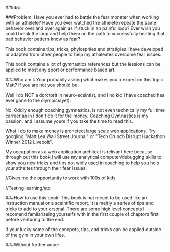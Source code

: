 ##Intro:

###Problem:
Have you ever had to battle the fear monster when working with an athelete? Have you ever watched the athelete repeate the same behavior over and over again as if stuck in an painful loop? Ever wish you could break the loop and help them on the path to successfully beating that bad behavior pattern know as fear?

This book contains tips, tricks, phylosphies and stratigies I have developed or adapted from other people to help my athaleates overcome fear issues. 

This book contains a lot of gymnastics references but the lessions can be applied to most any sport or performance based art.

###Who am I:
Your probablly asking what makes you a expert on this topic Matt? If you are not you should be. 

Well I do NOT a dorctorit in neuro-sceintist, and I no kid I have coached has ever gone to the olympics(yet).

No. Oddly enough coaching gymnastics, is not even technically my full time carreer as in I don't do it for the money. Coaching Gymnastics is my passion, and I assume yours if you take the time to read this.

What I do to make money is archetect large scale web applications. Try googling "Matt Lea Wall Street Journal" or "Tech Crunch Disrupt Hackathon Winner 2012 Livebolt".

My occupation as a web application architect is relivant here because through out this book I will use my analytical computer/debugging skills to show you new tricks and tips not widly used in coaching to help you help your atheltes through their fear issues.


//Gives me the opportunity to work with 100s of kids

//Testing learning/etc


###How to use this book:
This book is not meant to be used like an instruction manual or a sceintific report. It is meirly a series of tips and tricks to add to your arsonal. There are some high level concepts I recomend familarizeing yourselfs with in the first couple of chaptors first before venturing to the end.

If your lucky some of the concpets, tips, and tricks can be applied outside of the gym in your own lifes.

###Without further adue: